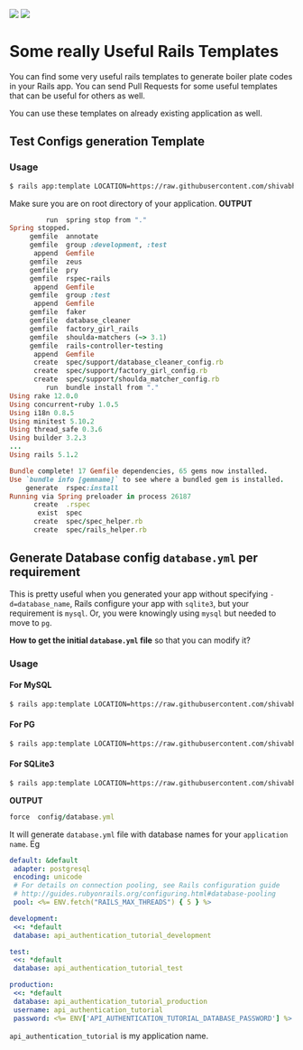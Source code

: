 ![](http://www.rubyonrailspro.com/wp-content/uploads/2017/04/logo.png) ![](https://int-dir.s3.amazonaws.com/uploads/293_293_icon_512x512_2x.png)

# Some really Useful Rails Templates
You can find some very useful rails templates to generate boiler plate codes in your Rails app. You can send Pull Requests 
for some useful templates that can be useful for others as well.

You can use these templates on already existing application as well.
## Test Configs generation Template

### Usage

```bash
$ rails app:template LOCATION=https://raw.githubusercontent.com/shivabhusal/useful_rails_templates/master/test_template.rb
```
Make sure you are on root directory of your application.
**OUTPUT**
```ruby
         run  spring stop from "."
Spring stopped.
     gemfile  annotate
     gemfile  group :development, :test
      append  Gemfile
     gemfile  zeus
     gemfile  pry
     gemfile  rspec-rails
      append  Gemfile
     gemfile  group :test
      append  Gemfile
     gemfile  faker
     gemfile  database_cleaner
     gemfile  factory_girl_rails
     gemfile  shoulda-matchers (~> 3.1)
     gemfile  rails-controller-testing
      append  Gemfile
      create  spec/support/database_cleaner_config.rb
      create  spec/support/factory_girl_config.rb
      create  spec/support/shoulda_matcher_config.rb
         run  bundle install from "."
Using rake 12.0.0
Using concurrent-ruby 1.0.5
Using i18n 0.8.5
Using minitest 5.10.2
Using thread_safe 0.3.6
Using builder 3.2.3
...
Using rails 5.1.2

Bundle complete! 17 Gemfile dependencies, 65 gems now installed.
Use `bundle info [gemname]` to see where a bundled gem is installed.
    generate  rspec:install
Running via Spring preloader in process 26187
      create  .rspec
       exist  spec
      create  spec/spec_helper.rb
      create  spec/rails_helper.rb

```

## Generate Database config `database.yml` per requirement
This is pretty useful when you generated your app without specifying `-d=database_name`, Rails configure your app with
 `sqlite3`, but your requirement is `mysql`. Or, you were knowingly using `mysql` but needed to move to `pg`.
 
 **How to get the initial `database.yml` file** so that you can modify it?
 
 ### Usage
 #### For MySQL
 ```bash
 $ rails app:template LOCATION=https://raw.githubusercontent.com/shivabhusal/useful_rails_templates/master/database_template.rb db=mysql
 ```
 
 #### For PG
 ```bash
 $ rails app:template LOCATION=https://raw.githubusercontent.com/shivabhusal/useful_rails_templates/master/database_template.rb db=pg
 ```

 #### For SQLite3
 ```bash
 $ rails app:template LOCATION=https://raw.githubusercontent.com/shivabhusal/useful_rails_templates/master/database_template.rb db=sqlite
 ```
 
 **OUTPUT**
 ```ruby
 force  config/database.yml

 ```
 It will generate `database.yml` file with database names for your `application name`. Eg
 
 ```yaml
 default: &default
  adapter: postgresql
  encoding: unicode
  # For details on connection pooling, see Rails configuration guide
  # http://guides.rubyonrails.org/configuring.html#database-pooling
  pool: <%= ENV.fetch("RAILS_MAX_THREADS") { 5 } %>

development:
  <<: *default
  database: api_authentication_tutorial_development

test:
  <<: *default
  database: api_authentication_tutorial_test

production:
  <<: *default
  database: api_authentication_tutorial_production
  username: api_authentication_tutorial
  password: <%= ENV['API_AUTHENTICATION_TUTORIAL_DATABASE_PASSWORD'] %>

 ```
`api_authentication_tutorial` is my application name.
